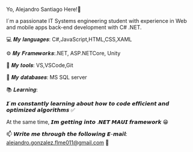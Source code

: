 Yo, Alejandro Santiago Here!👋

I´m a passionate IT Systems engineering student with experience in Web and mobile apps back-end development with C# .NET.

  💻 𝑴𝒚 𝒍𝒂𝒏𝒈𝒖𝒂𝒈𝒆𝒔: C#,JavaScript,HTML,CSS,XAML
  
  ⚙️ 𝑴𝒚 𝑭𝒓𝒂𝒎𝒆𝒘𝒐𝒓𝒌𝒔:.NET, ASP.NETCore, Unity
  
  🔨 𝑴𝒚 𝒕𝒐𝒐𝒍𝒔: VS,VSCode,Git
  
  💾 𝑴𝒚 𝒅𝒂𝒕𝒂𝒃𝒂𝒔𝒆𝒔: MS SQL server

📚 𝑳𝒆𝒂𝒓𝒏𝒊𝒏𝒈: 
 
  𝙄´𝙢 𝙘𝙤𝙣𝙨𝙩𝙖𝙣𝙩𝙡𝙮 𝙡𝙚𝙖𝙧𝙣𝙞𝙣𝙜 𝙖𝙗𝙤𝙪𝙩 𝙝𝙤𝙬 𝙩𝙤 𝙘𝙤𝙙𝙚 𝙚𝙛𝙛𝙞𝙘𝙞𝙚𝙣𝙩 𝙖𝙣𝙙 𝙤𝙥𝙩𝙞𝙢𝙞𝙯𝙚𝙙 𝙖𝙡𝙜𝙤𝙧𝙞𝙩𝙝𝙢𝙨 ✅
 
  At the same time, 𝙄𝙢 𝙜𝙚𝙩𝙩𝙞𝙣𝙜 𝙞𝙣𝙩𝙤 .𝙉𝙀𝙏 𝙈𝘼𝙐𝙄 𝙛𝙧𝙖𝙢𝙚𝙬𝙤𝙧𝙠 😁

📫 𝙒𝙧𝙞𝙩𝙚 𝙢𝙚 𝙩𝙝𝙧𝙤𝙪𝙜𝙝 𝙩𝙝𝙚 𝙛𝙤𝙡𝙡𝙤𝙬𝙞𝙣𝙜 𝙀-𝙢𝙖𝙞𝙡: alejandro.gonzalez.flme011@gmail.com 🗿
